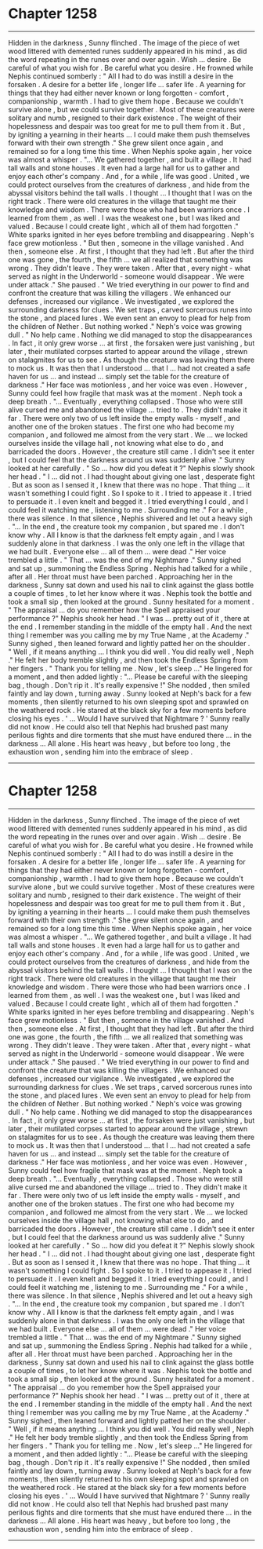 
# Chapter 1258


---

Hidden in the darkness , Sunny flinched . The image of the piece of wet wood littered with demented runes suddenly appeared in his mind , as did the word repeating in the runes over and over again .
Wish ... desire .
Be careful of what you wish for .
Be careful what you desire .
He frowned while Nephis continued somberly :
" All I had to do was instill a desire in the forsaken . A desire for a better life , longer life ... safer life . A yearning for things that they had either never known or long forgotten - comfort , companionship , warmth . I had to give them hope . Because we couldn't survive alone , but we could survive together . Most of these creatures were solitary and numb , resigned to their dark existence . The weight of their hopelessness and despair was too great for me to pull them from it . But , by igniting a yearning in their hearts ... I could make them push themselves forward with their own strength ."
She grew silent once again , and remained so for a long time this time .
When Nephis spoke again , her voice was almost a whisper .
"... We gathered together , and built a village . It had tall walls and stone houses . It even had a large hall for us to gather and enjoy each other's company . And , for a while , life was good . United , we could protect ourselves from the creatures of darkness , and hide from the abyssal visitors behind the tall walls . I thought ... I thought that I was on the right track . There were old creatures in the village that taught me their knowledge and wisdom . There were those who had been warriors once . I learned from them , as well . I was the weakest one , but I was liked and valued . Because I could create light , which all of them had forgotten ."
White sparks ignited in her eyes before trembling and disappearing .
Neph's face grew motionless .
" But then , someone in the village vanished . And then , someone else . At first , I thought that they had left . But after the third one was gone , the fourth , the fifth ... we all realized that something was wrong . They didn't leave . They were taken . After that , every night - what served as night in the Underworld - someone would disappear . We were under attack ."
She paused .
" We tried everything in our power to find and confront the creature that was killing the villagers . We enhanced our defenses , increased our vigilance . We investigated , we explored the surrounding darkness for clues . We set traps , carved sorcerous runes into the stone , and placed lures . We even sent an envoy to plead for help from the children of Nether . But nothing worked ."
Neph's voice was growing dull .
" No help came . Nothing we did managed to stop the disappearances . In fact , it only grew worse ... at first , the forsaken were just vanishing , but later , their mutilated corpses started to appear around the village , strewn on stalagmites for us to see . As though the creature was leaving them there to mock us . It was then that I understood ... that I ... had not created a safe haven for us ... and instead ... simply set the table for the creature of darkness ."
Her face was motionless , and her voice was even . However , Sunny could feel how fragile that mask was at the moment .
Neph took a deep breath .
"... Eventually , everything collapsed . Those who were still alive cursed me and abandoned the village ... tried to . They didn't make it far . There were only two of us left inside the empty walls - myself , and another one of the broken statues . The first one who had become my companion , and followed me almost from the very start . We ... we locked ourselves inside the village hall , not knowing what else to do , and barricaded the doors . However , the creature still came . I didn't see it enter , but I could feel that the darkness around us was suddenly alive ."
Sunny looked at her carefully .
" So ... how did you defeat it ?"
Nephis slowly shook her head .
" I ... did not . I had thought about giving one last , desperate fight . But as soon as I sensed it , I knew that there was no hope . That thing ... it wasn't something I could fight . So I spoke to it . I tried to appease it . I tried to persuade it . I even knelt and begged it . I tried everything I could , and I could feel it watching me , listening to me . Surrounding me ."
For a while , there was silence .
In that silence , Nephis shivered and let out a heavy sigh .
"... In the end , the creature took my companion , but spared me . I don't know why . All I know is that the darkness felt empty again , and I was suddenly alone in that darkness . I was the only one left in the village that we had built . Everyone else ... all of them ... were dead ."
Her voice trembled a little .
" That ... was the end of my Nightmare ."
Sunny sighed and sat up , summoning the Endless Spring .
Nephis had talked for a while , after all . Her throat must have been parched .
Approaching her in the darkness , Sunny sat down and used his nail to clink against the glass bottle a couple of times , to let her know where it was . Nephis took the bottle and took a small sip , then looked at the ground .
Sunny hesitated for a moment .
" The appraisal ... do you remember how the Spell appraised your performance ?"
Nephis shook her head .
" I was ... pretty out of it , there at the end . I remember standing in the middle of the empty hall . And the next thing I remember was you calling me by my True Name , at the Academy ."
Sunny sighed , then leaned forward and lightly patted her on the shoulder .
" Well , if it means anything ... I think you did well . You did really well , Neph ."
He felt her body tremble slightly , and then took the Endless Spring from her fingers .
" Thank you for telling me . Now , let's sleep ..."
He lingered for a moment , and then added lightly :
"... Please be careful with the sleeping bag , though . Don't rip it . It's really expensive !"
She nodded , then smiled faintly and lay down , turning away .
Sunny looked at Neph's back for a few moments , then silently returned to his own sleeping spot and sprawled on the weathered rock .
He stared at the black sky for a few moments before closing his eyes .
' ... Would I have survived that Nightmare ? '
Sunny really did not know . He could also tell that Nephis had brushed past many perilous fights and dire torments that she must have endured there ... in the darkness ...
All alone .
His heart was heavy , but before too long , the exhaustion won , sending him into the embrace of sleep .

---


# Chapter 1258


---

Hidden in the darkness , Sunny flinched . The image of the piece of wet wood littered with demented runes suddenly appeared in his mind , as did the word repeating in the runes over and over again .
Wish ... desire .
Be careful of what you wish for .
Be careful what you desire .
He frowned while Nephis continued somberly :
" All I had to do was instill a desire in the forsaken . A desire for a better life , longer life ... safer life . A yearning for things that they had either never known or long forgotten - comfort , companionship , warmth . I had to give them hope . Because we couldn't survive alone , but we could survive together . Most of these creatures were solitary and numb , resigned to their dark existence . The weight of their hopelessness and despair was too great for me to pull them from it . But , by igniting a yearning in their hearts ... I could make them push themselves forward with their own strength ."
She grew silent once again , and remained so for a long time this time .
When Nephis spoke again , her voice was almost a whisper .
"... We gathered together , and built a village . It had tall walls and stone houses . It even had a large hall for us to gather and enjoy each other's company . And , for a while , life was good . United , we could protect ourselves from the creatures of darkness , and hide from the abyssal visitors behind the tall walls . I thought ... I thought that I was on the right track . There were old creatures in the village that taught me their knowledge and wisdom . There were those who had been warriors once . I learned from them , as well . I was the weakest one , but I was liked and valued . Because I could create light , which all of them had forgotten ."
White sparks ignited in her eyes before trembling and disappearing .
Neph's face grew motionless .
" But then , someone in the village vanished . And then , someone else . At first , I thought that they had left . But after the third one was gone , the fourth , the fifth ... we all realized that something was wrong . They didn't leave . They were taken . After that , every night - what served as night in the Underworld - someone would disappear . We were under attack ."
She paused .
" We tried everything in our power to find and confront the creature that was killing the villagers . We enhanced our defenses , increased our vigilance . We investigated , we explored the surrounding darkness for clues . We set traps , carved sorcerous runes into the stone , and placed lures . We even sent an envoy to plead for help from the children of Nether . But nothing worked ."
Neph's voice was growing dull .
" No help came . Nothing we did managed to stop the disappearances . In fact , it only grew worse ... at first , the forsaken were just vanishing , but later , their mutilated corpses started to appear around the village , strewn on stalagmites for us to see . As though the creature was leaving them there to mock us . It was then that I understood ... that I ... had not created a safe haven for us ... and instead ... simply set the table for the creature of darkness ."
Her face was motionless , and her voice was even . However , Sunny could feel how fragile that mask was at the moment .
Neph took a deep breath .
"... Eventually , everything collapsed . Those who were still alive cursed me and abandoned the village ... tried to . They didn't make it far . There were only two of us left inside the empty walls - myself , and another one of the broken statues . The first one who had become my companion , and followed me almost from the very start . We ... we locked ourselves inside the village hall , not knowing what else to do , and barricaded the doors . However , the creature still came . I didn't see it enter , but I could feel that the darkness around us was suddenly alive ."
Sunny looked at her carefully .
" So ... how did you defeat it ?"
Nephis slowly shook her head .
" I ... did not . I had thought about giving one last , desperate fight . But as soon as I sensed it , I knew that there was no hope . That thing ... it wasn't something I could fight . So I spoke to it . I tried to appease it . I tried to persuade it . I even knelt and begged it . I tried everything I could , and I could feel it watching me , listening to me . Surrounding me ."
For a while , there was silence .
In that silence , Nephis shivered and let out a heavy sigh .
"... In the end , the creature took my companion , but spared me . I don't know why . All I know is that the darkness felt empty again , and I was suddenly alone in that darkness . I was the only one left in the village that we had built . Everyone else ... all of them ... were dead ."
Her voice trembled a little .
" That ... was the end of my Nightmare ."
Sunny sighed and sat up , summoning the Endless Spring .
Nephis had talked for a while , after all . Her throat must have been parched .
Approaching her in the darkness , Sunny sat down and used his nail to clink against the glass bottle a couple of times , to let her know where it was . Nephis took the bottle and took a small sip , then looked at the ground .
Sunny hesitated for a moment .
" The appraisal ... do you remember how the Spell appraised your performance ?"
Nephis shook her head .
" I was ... pretty out of it , there at the end . I remember standing in the middle of the empty hall . And the next thing I remember was you calling me by my True Name , at the Academy ."
Sunny sighed , then leaned forward and lightly patted her on the shoulder .
" Well , if it means anything ... I think you did well . You did really well , Neph ."
He felt her body tremble slightly , and then took the Endless Spring from her fingers .
" Thank you for telling me . Now , let's sleep ..."
He lingered for a moment , and then added lightly :
"... Please be careful with the sleeping bag , though . Don't rip it . It's really expensive !"
She nodded , then smiled faintly and lay down , turning away .
Sunny looked at Neph's back for a few moments , then silently returned to his own sleeping spot and sprawled on the weathered rock .
He stared at the black sky for a few moments before closing his eyes .
' ... Would I have survived that Nightmare ? '
Sunny really did not know . He could also tell that Nephis had brushed past many perilous fights and dire torments that she must have endured there ... in the darkness ...
All alone .
His heart was heavy , but before too long , the exhaustion won , sending him into the embrace of sleep .

---


